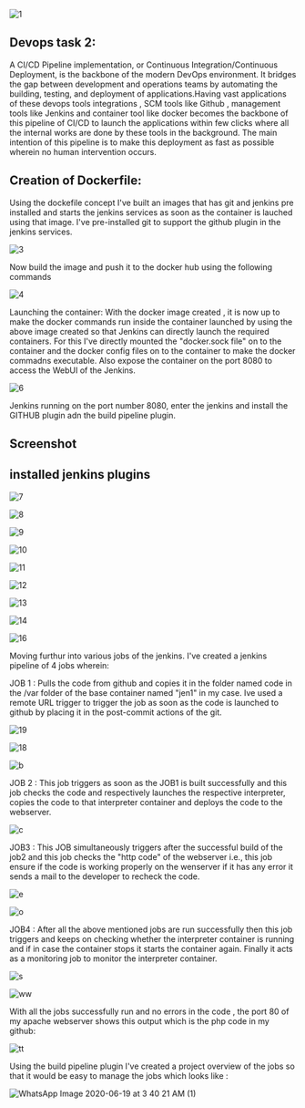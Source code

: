![1](https://user-images.githubusercontent.com/66811679/85100946-929eba80-b1be-11ea-937b-f4e47281f563.png)
## Devops task 2:

A CI/CD Pipeline implementation, or Continuous Integration/Continuous Deployment, is the backbone of the modern DevOps environment. It bridges the gap between development and operations teams by automating the building, testing, and deployment of applications.Having vast applications of these devops tools integrations , SCM tools like Github , management tools like Jenkins and container tool like docker becomes the backbone of this pipeline of CI/CD to launch the applications within few clicks where all the internal works are done by these tools in the background. The main intention of this pipeline is to make this deployment as fast as possible wherein no human intervention occurs.

## Creation of Dockerfile: 
Using the dockefile concept I've built an images that has git and jenkins pre installed and starts the jenkins services as soon as the container is lauched using that image. I've pre-installed git to support the github plugin in the jenkins services.


![3](https://user-images.githubusercontent.com/66811679/85101522-d0501300-b1bf-11ea-9c35-fe40c9f8ac4e.PNG)

Now build the image and push it to the docker hub using the following commands

![4](https://user-images.githubusercontent.com/66811679/85101920-bf53d180-b1c0-11ea-81da-d281907a61e0.PNG)

Launching the container: With the docker image created , it is now up to make the docker commands run inside the container launched by using the above image created so that Jenkins can directly launch the required containers. For this I've directly mounted the "docker.sock file" on to the container and the docker config files on to the container to make the docker commadns executable. Also expose the container on the port 8080 to access the WebUI of the Jenkins.

![6](https://user-images.githubusercontent.com/66811679/85104029-fc21c780-b1c4-11ea-9fb9-eb0abe135d19.PNG)

Jenkins running on the port number 8080,  enter the jenkins and  install the GITHUB plugin adn the build pipeline plugin.

## Screenshot 
## installed jenkins plugins


![7](https://user-images.githubusercontent.com/66811679/85106273-29707480-b1c9-11ea-97a1-bc40ab8d5e05.PNG)


![8](https://user-images.githubusercontent.com/66811679/85106312-3b521780-b1c9-11ea-94ff-fe0666bd58c7.PNG)

![9](https://user-images.githubusercontent.com/66811679/85106317-3f7e3500-b1c9-11ea-911d-54f08cfced56.PNG)


![10](https://user-images.githubusercontent.com/66811679/85106334-46a54300-b1c9-11ea-82e8-35a350728404.PNG)

![11](https://user-images.githubusercontent.com/66811679/85106378-5ae94000-b1c9-11ea-9846-23c13fb217f0.PNG)

![12](https://user-images.githubusercontent.com/66811679/85106393-5d4b9a00-b1c9-11ea-92bb-bbaae83c56fd.PNG)

![13](https://user-images.githubusercontent.com/66811679/85106399-5fadf400-b1c9-11ea-83b5-c2838f85e644.PNG)

![14](https://user-images.githubusercontent.com/66811679/85106413-63417b00-b1c9-11ea-887f-f99d1976a520.PNG)

![16](https://user-images.githubusercontent.com/66811679/85106420-65a3d500-b1c9-11ea-9543-2dbec9a0035c.PNG)


Moving furthur into various jobs of the jenkins. I've created a jenkins pipeline of 4 jobs wherein:

JOB 1 : Pulls the code from github and copies it in the folder named code in the /var folder of the base container named "jen1" in my case. Ive used a remote URL trigger to trigger the job as soon as the code is launched to github by placing it in the post-commit actions of the git.

![19](https://user-images.githubusercontent.com/66811679/85107770-bfa59a00-b1cb-11ea-968f-89cac9f7d3a7.PNG)


![18](https://user-images.githubusercontent.com/66811679/85107456-3bebad80-b1cb-11ea-8e9f-65935764ad4f.PNG)


![b](https://user-images.githubusercontent.com/66811679/85108518-1495e000-b1cd-11ea-889c-b28807c07eb0.PNG)

JOB 2 : This job triggers as soon as the JOB1 is built successfully and this job checks the code and respectively launches the respective interpreter, copies the code to that interpreter container and deploys the code to the webserver.


![c](https://user-images.githubusercontent.com/66811679/85109922-5d4e9880-b1cf-11ea-8342-2e567db0e3e4.PNG)


JOB3 : This JOB simultaneously triggers after the successful build of the job2 and this job checks the "http code" of the webserver i.e., this job ensure if the code is working properly on the wenserver if it has any error it sends a mail to the developer to recheck the code.

![e](https://user-images.githubusercontent.com/66811679/85111107-1eb9dd80-b1d1-11ea-9d02-efca2e429d13.PNG)


![o](https://user-images.githubusercontent.com/66811679/85112365-c4218100-b1d2-11ea-8dce-89b32d596735.PNG)



JOB4 : After all the above mentioned jobs are run successfully then this job triggers and keeps on checking whether the interpreter container is running and if in case the container stops it starts the container again. Finally it acts as a monitoring job to monitor the interpreter container.

![s](https://user-images.githubusercontent.com/66811679/85113373-6aba5180-b1d4-11ea-9d68-d0d5d78d3aad.PNG)

![ww](https://user-images.githubusercontent.com/66811679/85137408-66a32980-b1fe-11ea-8f2b-602e7f477b47.PNG)

With all the jobs successfully run and no errors in the code , the port 80 of my apache webserver shows this output which is the php code in my github:

![tt](https://user-images.githubusercontent.com/66811679/85116539-b53ecc80-b1da-11ea-854d-610a95fcfb0f.PNG)

Using the build pipeline plugin I've created a project overview of the jobs so that it would be easy to manage the jobs which looks like :


![WhatsApp Image 2020-06-19 at 3 40 21 AM (1)](https://user-images.githubusercontent.com/66811679/85122965-a65d1780-b1e4-11ea-8d44-45cc06031d98.jpeg)





